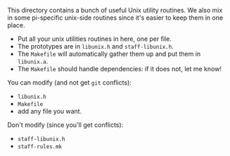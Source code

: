 This directory contains a bunch of useful Unix utility routines.  We also
mix in some pi-specific unix-side routines since it's easier to keep
them in one place.
  - Put all your unix utilities routines in here, one per file.  
  - The prototypes are in `libunix.h` and `staff-libunix.h`.
  - The `Makefile` will automatically gather them up and put them in `libunix.a`.
  - The `Makefile` should handle dependencies: if it does not, let me know!

You can modify (and not get `git` conflicts):
  - `libunix.h`
  - `Makefile`
  - add any file you want.

Don't modify (since you'll get conflicts):
  - `staff-libunix.h`
  - `staff-rules.mk`

